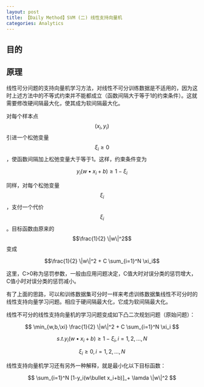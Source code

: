 ```yaml
---
layout: post
title: 【Daily Method】SVM (二) 线性支持向量机
categories: Analytics
---
```


## 目的

## 原理

线性可分问题的支持向量机学习方法，对线性不可分训练数据是不适用的，因为这时上述方法中的不等式约束并不能都成立（函数间隔大于等于1的约束条件）。这就需要修改硬间隔最大化，使其成为软间隔最大化。

对每个样本点$$(x_i,y_i)$$引进一个松弛变量$$\xi_i \geq 0$$，使函数间隔加上松弛变量大于等于1。这样，约束条件变为

$$ y_i(w \bullet x_i + b) \geq 1 - \xi_i $$

同样，对每个松弛变量$$\xi_i$$，支付一个代价$$\xi_i$$。目标函数由原来的$$\frac{1}{2} \|w\|^2$$变成

$$\frac{1}{2} \|w\|^2 + C \sum_{i=1}^N \xi_i$$

这里，C>0称为惩罚参数，一般由应用问题决定，C值大时对误分类的惩罚增大，C值小时对误分类的惩罚减小。

有了上面的思路，可以和训练数据集可分时一样来考虑训练数据集线性不可分时的线性支持向量学习问题。相应于硬间隔最大化，它成为软间隔最大化。

线性不可分的线性支持向量机的学习问题变成如下凸二次规划问题（原始问题）：

$$ \min_{w,b,\xi} \frac{1}{2} \|w\|^2 + C \sum_{i=1}^N \xi_i $$

$$ s.t. y_i(w \bullet x_i + b) \geq 1 - \xi_i , i=1,2,...,N $$

$$ \xi_i \geq 0 , i=1,2,...,N $$

线性支持向量机学习还有另外一种解释，就是最小化以下目标函数：

$$ \sum_{i=1}^N [1-y_i(w\bullet x_i+b)]_+ \lamda \|w\|^2 $$

